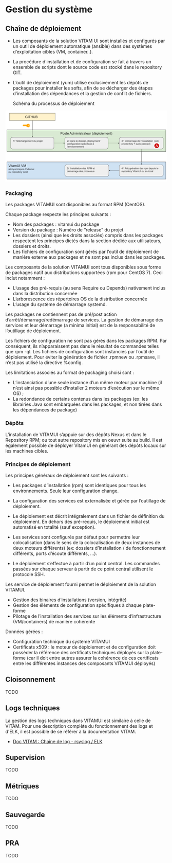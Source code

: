 
# Gestion du système

## Chaîne de déploiement  

* Les composants de la solution VITAM UI sont installés et configurés par un outil de déploiement automatique (ansible) dans des systèmes d’exploitation cibles (VM, container..). 

* La procédure d’installation et de configuration se fait à travers un ensemble de scripts dont le source code est stocké dans le repository GIT. 

* L’outil de déploiement (yum) utilise exclusivement les dépôts de packages pour installer les softs, afin de se décharger des étapes d’installation des dépendances et la gestion de conflit de fichiers.


    Schéma du processus de déploiement
    
![Pocessus de déploiment](../images/dat_chaine_deploiement.png)

### Packaging

Les packages VITAMUI sont disponibles au format RPM (CentOS).

Chaque package respecte les principes suivants :

* Nom des packages : vitamui<id> du package
* Version du package : Numéro de “release” du projet 
* Les dossiers (ainsi que les droits associés) compris dans les packages respectent les principes dictés dans la section dédiée aux utilisateurs, dossiers et droits.
* Les fichiers de configuration sont gérés par l’outil de déploiement de manière externe aux packages et ne sont pas inclus dans les packages.

Les composants de la solution VITAMUI sont tous disponibles sous forme de packages natif aux distributions supportées (rpm pour CentOS 7). Ceci inclut notamment :

* L’usage des pré-requis (au sens Require ou Depends) nativement inclus dans la distribution concernée
* L’arborescence des répertoires OS de la distribution concernée
* L’usage du système de démarrage systemd.

Les packages ne contiennent pas de pré/post action d’arrêt/démarrage/redémarrage de services. La gestion de démarrage des services et leur démarrage (a minima initial) est de la responsabilité de l’outillage de déploiement.

Les fichiers de configuration ne sont pas gérés dans les packages RPM. Par conséquent, ils n’apparaissent pas dans le résultat de commandes telles que rpm -ql. Les fichiers de configuration sont instanciés par l’outil de déploiement. Pour éviter la génération de fichier .rpmnew ou .rpmsave, il n’est pas utilisé la directive %config.

Les limitations associés au format de packaging choisi sont :

* L’instanciation d’une seule instance d’un même moteur par machine (il n’est ainsi pas possible d’installer 2 moteurs d’exécution sur le même OS) ;
* La redondance de certains contenus dans les packages (ex: les librairies Java sont embarquées dans les packages, et non tirées dans les dépendances de package)

### Dépôts

L’installation de VITAMUI s’appuie sur des dépôts Nexus et dans le Repository RPM; ou tout autre repository mis en oeuvr suite au build.  Il est également possible de déployer VitamUI en générant des dépôts locaux sur les machines cibles.

### Principes de déploiement

Les principes généraux de déploiement sont les suivants :

* Les packages d’installation (rpm) sont identiques pour tous les environnements. Seule leur configuration change.

* La configuration des services est externalisée et gérée par l’outillage de déploiement.

* Le déploiement est décrit intégralement dans un fichier de définition du déploiement. En dehors des pré-requis, le déploiement initial est automatisé en totalité (sauf exception).

* Les services sont configurés par défaut pour permettre leur colocalisation (dans le sens de la colocalisation de deux instances de deux moteurs différents) (ex: dossiers d’installation / de fonctionnement différents, ports d’écoute différents, ...).

* Le déploiement s’effectue à partir d’un point central. Les commandes passées sur chaque serveur à partir de ce point central utilisent le protocole SSH.

Les service de déploiement fourni permet le déploiement de la solution VITAMUI. 

* Gestion des binaires d’installations (version, intégrité)
* Gestion des éléments de configuration spécifiques à chaque plate-forme 
* Pilotage de l’installation des services sur les éléments d’infrastructure (VM/containers) de manière cohérente

Données gérées :

* Configuration technique du système VITAMUI
* Certificats x509 : le moteur de déploiement et de configuration doit posséder la référence des certificats techniques déployés sur la plate-forme (car il doit entre autres assurer la cohérence de ces certificats entre les différentes instances des composants VITAMUI déployés)

## Cloisonnement

TODO

## Logs techniques  

 La gestion des logs techniques dans VITAMUI est similaire à celle de VITAM. Pour une description complète du fonctionnement des  logs et d'ELK, il est possible de se référer à la documentation VITAM.

* [Doc VITAM : Chaîne de log - rsyslog / ELK ](http://www.programmevitam.fr/ressources/DocCourante/html/exploitation/composants/elasticsearch_log/_toc.html)


## Supervision  

TODO

## Métriques  

TODO

## Sauvegarde

TODO

## PRA

TODO
